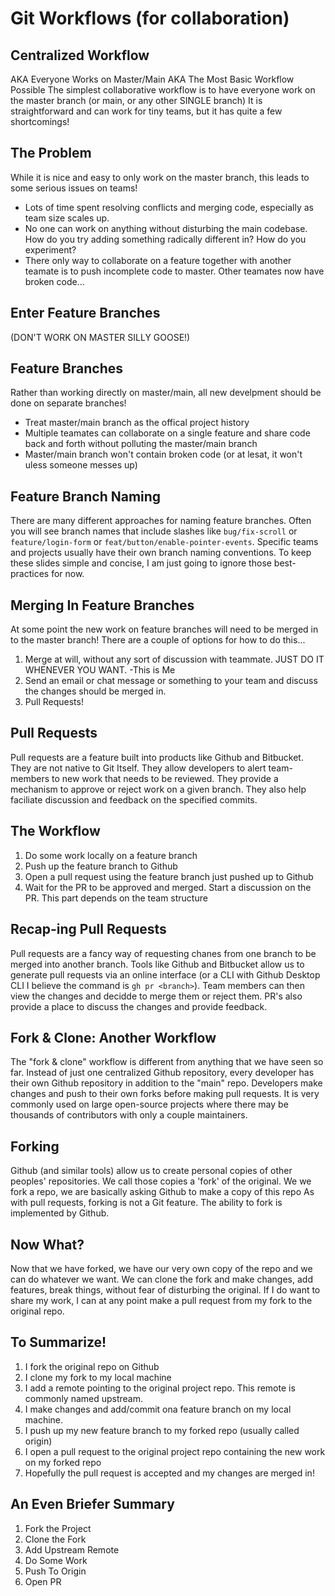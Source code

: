 # Git Workflows (for collaboration)

## Centralized Workflow
AKA Everyone Works on Master/Main
AKA The Most Basic Workflow Possible
The simplest collaborative workflow is to have everyone work on the master branch (or main, or any other SINGLE branch)
It is straightforward and can work for tiny teams, but it has quite a few shortcomings!

## The Problem
While it is nice and easy to only work on the master branch, this leads to some serious issues on teams!
- Lots of time spent resolving conflicts and merging code, especially as team size scales up.
- No one can work on anything without disturbing the main codebase. How do you try adding something radically different in? How do you experiment?
- There only way to collaborate on a feature together with another teamate is to push incomplete code to master. Other teamates now have broken code...

## Enter Feature Branches
(DON'T WORK ON MASTER SILLY GOOSE!)
## Feature Branches
Rather than working directly on master/main, all new develpment should be done on separate branches!
- Treat master/main branch as the offical project history
- Multiple teamates can collaborate on a single feature and share code back and forth without polluting the master/main branch
- Master/main branch won't contain broken code (or at lesat, it won't uless someone messes up)
## Feature Branch Naming
There are many different approaches for naming feature branches. Often you will see branch names that include slashes like `bug/fix-scroll` or `feature/login-form` or `feat/button/enable-pointer-events`.
Specific teams and projects usually have their own branch naming conventions. To keep these slides simple and concise, I am just going to ignore those best-practices for now.

## Merging In Feature Branches
At some point the new work on feature branches will need to be merged in to the master branch! There are a couple of options for how to do this...
1. Merge at will, without any sort of discussion with teammate. JUST DO IT WHENEVER YOU WANT. -This is Me
2. Send an email or chat message or something to your team and discuss the changes should be merged in.
3. Pull Requests!

## Pull Requests
Pull requests are a feature built into products like Github and Bitbucket. They are not native to Git Itself.
They allow developers to alert team-members to new work that needs to be reviewed. They provide a mechanism to approve or reject work on a given branch. They also help faciliate discussion and feedback on the specified commits.

## The Workflow
1. Do some work locally on a feature branch
2. Push up the feature branch to Github
3. Open a pull request using the feature branch just pushed up to Github
4. Wait for the PR to be approved and merged. Start a discussion on the PR. This part depends on the team structure

## Recap-ing Pull Requests
Pull requests are a fancy way of requesting chanes from one branch to be merged into another branch.
Tools like Github and Bitbucket allow us to generate pull requests via an online interface (or a CLI with Github Desktop CLI I believe the command is `gh pr <branch>`). Team members can then view the changes and decidde to merge them or reject them. PR's also provide a place to discuss the changes and provide feedback.

## Fork & Clone: Another Workflow
The "fork & clone" workflow is different from anything that we have seen so far. Instead of just one centralized Github repository, every developer has their own Github repository in addition to the "main" repo. Developers make changes and push to their own forks before making pull requests. It is very commonly used on large open-source projects where there may be thousands of contributors with only a couple maintainers.

## Forking
Github (and similar tools) allow us to create personal copies of other peoples' repositories. We call those copies a 'fork' of the original.
We we fork a repo, we are basically asking Github to make a copy of this repo
As with pull requests, forking is not a Git feature. The ability to fork is implemented by Github.

## Now What?
Now that we have forked, we have our very own copy of the repo and we can do whatever we want.
We can clone the fork and make changes, add features, break things, without fear of disturbing the original.
If I do want to share my work, I can at any point make a pull request from my fork to the original repo.

## To Summarize!
1. I fork the original repo on Github
2. I clone my fork to my local machine
3. I add a remote pointing to the original project repo. This remote is commonly named upstream.
4. I make changes and add/commit ona feature branch on my local machine.
5. I push up my new feature branch to my forked repo (usually called origin)
6. I open a pull request to the original project repo containing the new work on my forked repo
7. Hopefully the pull request is accepted and my changes are merged in!

## An Even Briefer Summary
1. Fork the Project 
2. Clone the Fork
3. Add Upstream Remote
4. Do Some Work
5. Push To Origin
6. Open PR